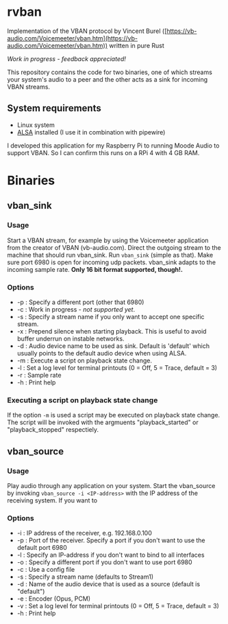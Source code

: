 # rvban

Implementation of the VBAN protocol by Vincent Burel ([https://vb-audio.com/Voicemeeter/vban.htm](https://vb-audio.com/Voicemeeter/vban.htm)) written in pure Rust

_Work in progress - feedback appreciated!_

This repository contains the code for two binaries, one of which streams your system's audio to a peer and the other acts as a sink for incoming VBAN streams. 

## System requirements

- Linux system
- [ALSA](https://www.alsa-project.org/wiki/Main_Page) installed (I use it in combination with pipewire)

I developed this application for my Raspberry Pi to running Moode Audio to support VBAN. So I can confirm this runs on a RPi 4 with 4 GB RAM. 


# Binaries

## vban_sink

### Usage

Start a VBAN stream, for example by using the Voicemeeter application from the creator of VBAN (vb-audio.com). Direct the outgoing stream to the machine that should run vban_sink. Run `vban_sink` (simple as that). Make sure port 6980 is open for incoming udp packets. vban_sink adapts to the incoming sample rate. __Only 16 bit format supported, though!.__

### Options

- -p : Specify a different port (other that 6980)
- -c : Work in progress - _not supported yet_. 
- -s : Specify a stream name if you only want to accept one specific stream. 
- -x : Prepend silence when starting playback. This is useful to avoid buffer underrun on instable networks.
- -d : Audio device name to be used as sink. Default is 'default' which usually points to the default audio device when using ALSA.
- -m : Execute a script on playback state change.
- -l : Set a log level for terminal printouts (0 = Off, 5 = Trace, default = 3)
- -r : Sample rate
- -h : Print help

### Executing a script on playback state change

If the option `-m` is used a script may be executed on playback state change. The script will be invoked with the argmuents "playback_started" or "playback_stopped" respectiely. 


## vban_source

### Usage

Play audio through any application on your system. Start the vban_source by invoking `vban_source -i <IP-address>` with the IP address of the receiving system. If you want to 

### Options

- -i : IP address of the receiver, e.g. 192.168.0.100
- -p : Port of the receiver. Specify a port if you don't want to use the default port 6980
- -l : Specify an IP-address if you don't want to bind to all interfaces
- -o : Specify a different port if you don't want to use port 6980
- -c : Use a config file
- -s : Specify a stream name (defaults to Stream1)
- -d : Name of the audio device that is used as a source (default is "default")
- -e : Encoder (Opus, PCM)
- -v : Set a log level for terminal printouts (0 = Off, 5 = Trace, default = 3)
- -h : Print help
